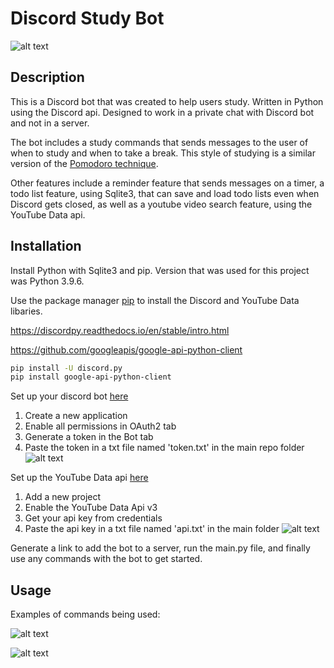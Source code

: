 # Discord Study Bot
![alt text](https://i.imgur.com/Eqxa70g.png)

## Description

This is a Discord bot that was created to help users study. Written in Python using the Discord api. Designed to work in a private chat with Discord bot and not in a server.

The bot includes a study commands that sends messages to the user of when to study and when to take a break. This style of studying is a similar version of the [Pomodoro technique](https://www.youtube.com/watch?v=IUXNiDJJ_9s). 

Other features include a reminder feature that sends messages on a timer, a todo list feature, using Sqlite3, that can save and load todo lists even when Discord gets closed, as well as a youtube video search feature, using the YouTube Data api.

## Installation

Install Python with Sqlite3 and pip. Version that was used for this project was Python 3.9.6.

Use the package manager [pip](https://pip.pypa.io/en/stable/) to install the Discord and YouTube Data libaries.

https://discordpy.readthedocs.io/en/stable/intro.html

https://github.com/googleapis/google-api-python-client

```bash
pip install -U discord.py
pip install google-api-python-client
```

Set up your discord bot [here](https://discord.com/developers/applications/)
1. Create a new application
2. Enable all permissions in OAuth2 tab
3. Generate a token in the Bot tab
4. Paste the token in a txt file named 'token.txt' in the main repo folder
![alt text](https://i.imgur.com/r0PzdDE.png)

Set up the YouTube Data api [here](https://console.cloud.google.com/)
1. Add a new project
2. Enable the YouTube Data Api v3
3. Get your api key from credentials
4. Paste the api key in a txt file named 'api.txt' in the main folder
![alt text](https://i.imgur.com/LkYF23r.png)

Generate a link to add the bot to a server, run the main.py file, and finally use any commands with the bot to get started. 

## Usage

Examples of commands being used:

![alt text](https://i.imgur.com/XhhNANK.png)

![alt text](https://i.imgur.com/wv9q7VZ.png)

